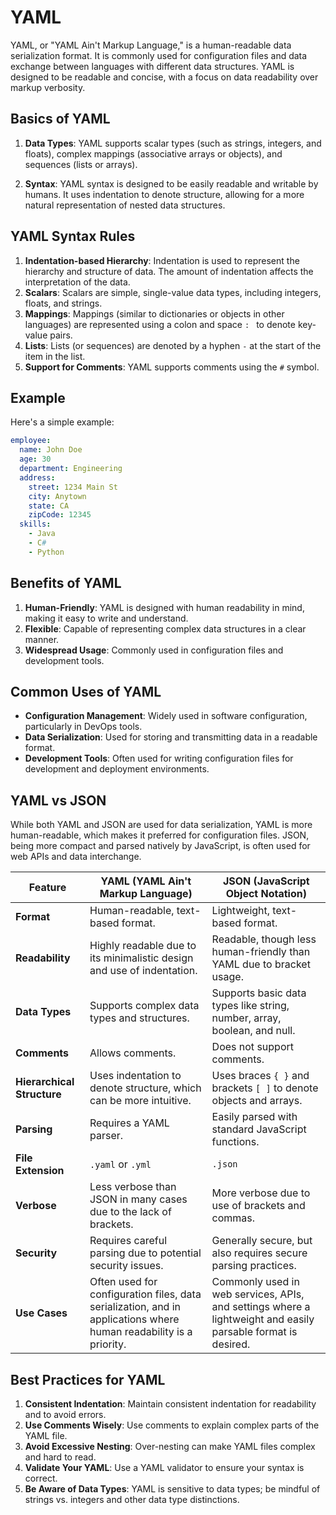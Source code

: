# YAML

YAML, or "YAML Ain't Markup Language," is a human-readable data serialization format. It is commonly used for configuration files and data exchange between languages with different data structures. YAML is designed to be readable and concise, with a focus on data readability over markup verbosity.

## Basics of YAML

1. **Data Types**: YAML supports scalar types (such as strings, integers, and floats), complex mappings (associative arrays or objects), and sequences (lists or arrays).

2. **Syntax**: YAML syntax is designed to be easily readable and writable by humans. It uses indentation to denote structure, allowing for a more natural representation of nested data structures.

## YAML Syntax Rules

1. **Indentation-based Hierarchy**: Indentation is used to represent the hierarchy and structure of data. The amount of indentation affects the interpretation of the data.
2. **Scalars**: Scalars are simple, single-value data types, including integers, floats, and strings.
3. **Mappings**: Mappings (similar to dictionaries or objects in other languages) are represented using a colon and space `: ` to denote key-value pairs.
4. **Lists**: Lists (or sequences) are denoted by a hyphen `-` at the start of the item in the list.
5. **Support for Comments**: YAML supports comments using the `#` symbol.

## Example

Here's a simple example:

```yaml
employee:
  name: John Doe
  age: 30
  department: Engineering
  address:
    street: 1234 Main St
    city: Anytown
    state: CA
    zipCode: 12345
  skills:
    - Java
    - C#
    - Python
```

## Benefits of YAML

1. **Human-Friendly**: YAML is designed with human readability in mind, making it easy to write and understand.
2. **Flexible**: Capable of representing complex data structures in a clear manner.
3. **Widespread Usage**: Commonly used in configuration files and development tools.

## Common Uses of YAML

- **Configuration Management**: Widely used in software configuration, particularly in DevOps tools.
- **Data Serialization**: Used for storing and transmitting data in a readable format.
- **Development Tools**: Often used for writing configuration files for development and deployment environments.

## YAML vs JSON

While both YAML and JSON are used for data serialization, YAML is more human-readable, which makes it preferred for configuration files. JSON, being more compact and parsed natively by JavaScript, is often used for web APIs and data interchange.

| **Feature**               | **YAML (YAML Ain't Markup Language)**                                    | **JSON (JavaScript Object Notation)**                                  |
|---------------------------|--------------------------------------------------------------------------|-----------------------------------------------------------------------|
| **Format**                | Human-readable, text-based format.                                       | Lightweight, text-based format.                                       |
| **Readability**           | Highly readable due to its minimalistic design and use of indentation.   | Readable, though less human-friendly than YAML due to bracket usage.  |
| **Data Types**            | Supports complex data types and structures.                              | Supports basic data types like string, number, array, boolean, and null. |
| **Comments**              | Allows comments.                                                         | Does not support comments.                                            |
| **Hierarchical Structure**| Uses indentation to denote structure, which can be more intuitive.       | Uses braces `{ }` and brackets `[ ]` to denote objects and arrays.    |
| **Parsing**               | Requires a YAML parser.                                                  | Easily parsed with standard JavaScript functions.                     |
| **File Extension**        | `.yaml` or `.yml`                                                        | `.json`                                                               |
| **Verbose**               | Less verbose than JSON in many cases due to the lack of brackets.        | More verbose due to use of brackets and commas.                       |
| **Security**              | Requires careful parsing due to potential security issues.               | Generally secure, but also requires secure parsing practices.         |
| **Use Cases**             | Often used for configuration files, data serialization, and in applications where human readability is a priority. | Commonly used in web services, APIs, and settings where a lightweight and easily parsable format is desired. |

## Best Practices for YAML

1. **Consistent Indentation**: Maintain consistent indentation for readability and to avoid errors.
2. **Use Comments Wisely**: Use comments to explain complex parts of the YAML file.
3. **Avoid Excessive Nesting**: Over-nesting can make YAML files complex and hard to read.
4. **Validate Your YAML**: Use a YAML validator to ensure your syntax is correct.
5. **Be Aware of Data Types**: YAML is sensitive to data types; be mindful of strings vs. integers and other data type distinctions.

